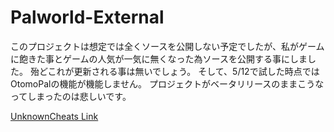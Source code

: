 # Palworld-External

このプロジェクトは想定では全くソースを公開しない予定でしたが、私がゲームに飽きた事とゲームの人気が一気に無くなった為ソースを公開する事にしました。
殆どこれが更新される事は無いでしょう。
そして、5/12で試した時点ではOtomoPalの機能が機能しません。
プロジェクトがベータリリースのままこうなってしまったのは悲しいです。

[UnknownCheats Link](https://www.unknowncheats.me/forum/palworld/620558-palworld-external-cheat.html)
